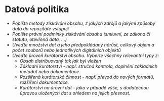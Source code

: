 # Datová politika

- *Popište metody získávání obsahu, z jakých zdrojů a jakými způsoby data do repozitáře vstupují*
- *Popište právní podmínky získávání obsahu (smluvní, ze zákona či statutu, otevřená data, ...)*
- *Uveďte množství dat a jeho předpokládáný nárůst, celkový objem a počet souborů nebo jednotlivých digitálních objektů*
- *Uveďte úroveň kurátorství obsahu. Vyberte všechny relevantní typy z:*
   - *Obsah distribuovaný tak jak byl vložen*
   - *Základní kurátorství - např. stručná kontrola, doplnění základních metadat nebo dokumentace.*
   - *Rozšířená kurátorská činnost - např. převod do nových formátů, rozšíření dokumentace.*
   - *Kurátorství na úrovni dat - jako v případě výše, s dodatečnou úpravou uložených dat s ohledem na jejich přesnost.*

